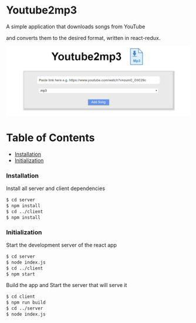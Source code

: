 # Youtube2mp3
A simple application that downloads songs from YouTube

and converts them to the desired format, written in react-redux.
 
![Demo Image](client/src/assets/youtube2mp3_demo.jpg)
 
 # Table of Contents

   * [Installation](#installation)
   * [Initialization](#initialization)
 
 
### Installation
Install all server and client dependencies
```
$ cd server
$ npm install
$ cd ../client
$ npm install
```

### Initialization
Start the development server of the react app
```
$ cd server
$ node index.js
$ cd ../client
$ npm start
```
Build the app and Start the server that will serve it
```
$ cd client
$ npm run build
$ cd ../server
$ node index.js
```
